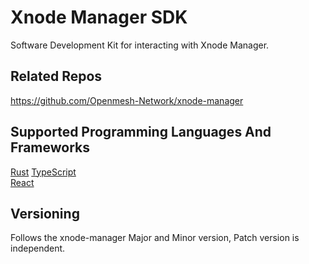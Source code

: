 # Xnode Manager SDK

Software Development Kit for interacting with Xnode Manager.

## Related Repos

https://github.com/Openmesh-Network/xnode-manager

## Supported Programming Languages And Frameworks

[Rust](./rust/package/)
[TypeScript](./ts/package/)  
[React](./ts/react/)

## Versioning

Follows the xnode-manager Major and Minor version, Patch version is independent.
